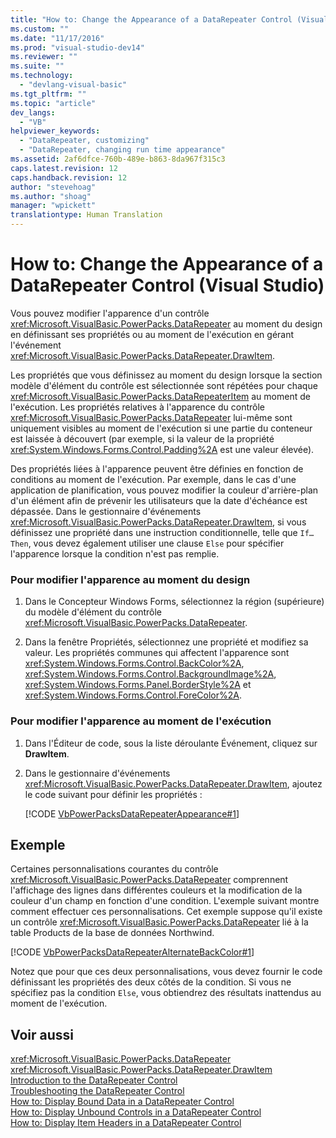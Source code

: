 ```yaml
---
title: "How to: Change the Appearance of a DataRepeater Control (Visual Studio) | Microsoft Docs"
ms.custom: ""
ms.date: "11/17/2016"
ms.prod: "visual-studio-dev14"
ms.reviewer: ""
ms.suite: ""
ms.technology: 
  - "devlang-visual-basic"
ms.tgt_pltfrm: ""
ms.topic: "article"
dev_langs: 
  - "VB"
helpviewer_keywords: 
  - "DataRepeater, customizing"
  - "DataRepeater, changing run time appearance"
ms.assetid: 2af6dfce-760b-489e-b863-8da967f315c3
caps.latest.revision: 12
caps.handback.revision: 12
author: "stevehoag"
ms.author: "shoag"
manager: "wpickett"
translationtype: Human Translation
---
```

# How to: Change the Appearance of a DataRepeater Control (Visual Studio)
Vous pouvez modifier l'apparence d'un contrôle <xref:Microsoft.VisualBasic.PowerPacks.DataRepeater> au moment du design en définissant ses propriétés ou au moment de l'exécution en gérant l'événement <xref:Microsoft.VisualBasic.PowerPacks.DataRepeater.DrawItem>.  
  
 Les propriétés que vous définissez au moment du design lorsque la section modèle d'élément du contrôle est sélectionnée sont répétées pour chaque <xref:Microsoft.VisualBasic.PowerPacks.DataRepeaterItem> au moment de l'exécution.  Les propriétés relatives à l'apparence du contrôle <xref:Microsoft.VisualBasic.PowerPacks.DataRepeater> lui\-même sont uniquement visibles au moment de l'exécution si une partie du conteneur est laissée à découvert \(par exemple, si la valeur de la propriété <xref:System.Windows.Forms.Control.Padding%2A> est une valeur élevée\).  
  
 Des propriétés liées à l'apparence peuvent être définies en fonction de conditions au moment de l'exécution.  Par exemple, dans le cas d'une application de planification, vous pouvez modifier la couleur d'arrière\-plan d'un élément afin de prévenir les utilisateurs que la date d'échéance est dépassée.  Dans le gestionnaire d'événements <xref:Microsoft.VisualBasic.PowerPacks.DataRepeater.DrawItem>, si vous définissez une propriété dans une instruction conditionnelle, telle que `If…Then`, vous devez également utiliser une clause `Else` pour spécifier l'apparence lorsque la condition n'est pas remplie.  
  
### Pour modifier l'apparence au moment du design  
  
1.  Dans le Concepteur Windows Forms, sélectionnez la région \(supérieure\) du modèle d'élément du contrôle <xref:Microsoft.VisualBasic.PowerPacks.DataRepeater>.  
  
2.  Dans la fenêtre Propriétés, sélectionnez une propriété et modifiez sa valeur.  Les propriétés communes qui affectent l'apparence sont <xref:System.Windows.Forms.Control.BackColor%2A>, <xref:System.Windows.Forms.Control.BackgroundImage%2A>, <xref:System.Windows.Forms.Panel.BorderStyle%2A> et <xref:System.Windows.Forms.Control.ForeColor%2A>.  
  
### Pour modifier l'apparence au moment de l'exécution  
  
1.  Dans l'Éditeur de code, sous la liste déroulante Événement, cliquez sur **DrawItem**.  
  
2.  Dans le gestionnaire d'événements <xref:Microsoft.VisualBasic.PowerPacks.DataRepeater.DrawItem>, ajoutez le code suivant pour définir les propriétés :  
  
     [!CODE [VbPowerPacksDataRepeaterAppearance#1](../CodeSnippet/VS_Snippets_VBCSharp/VbPowerPacksDataRepeaterAppearance#1)]  
  
## Exemple  
 Certaines personnalisations courantes du contrôle <xref:Microsoft.VisualBasic.PowerPacks.DataRepeater> comprennent l'affichage des lignes dans différentes couleurs et la modification de la couleur d'un champ en fonction d'une condition.  L'exemple suivant montre comment effectuer ces personnalisations.  Cet exemple suppose qu'il existe un contrôle <xref:Microsoft.VisualBasic.PowerPacks.DataRepeater> lié à la table Products de la base de données Northwind.  
  
 [!CODE [VbPowerPacksDataRepeaterAlternateBackColor#1](../CodeSnippet/VS_Snippets_VBCSharp/VbPowerPacksDataRepeaterAlternateBackColor#1)]  
  
 Notez que pour que ces deux personnalisations, vous devez fournir le code définissant les propriétés des deux côtés de la condition.  Si vous ne spécifiez pas la condition `Else`, vous obtiendrez des résultats inattendus au moment de l'exécution.  
  
## Voir aussi  
 <xref:Microsoft.VisualBasic.PowerPacks.DataRepeater>   
 <xref:Microsoft.VisualBasic.PowerPacks.DataRepeater.DrawItem>   
 [Introduction to the DataRepeater Control](../../../visual-basic/developing-apps/windows-forms/introduction-to-the-datarepeater-control-visual-studio.md)   
 [Troubleshooting the DataRepeater Control](../../../visual-basic/developing-apps/windows-forms/troubleshooting-the-datarepeater-control-visual-studio.md)   
 [How to: Display Bound Data in a DataRepeater Control](../../../visual-basic/developing-apps/windows-forms/how-to-display-bound-data-in-a-datarepeater-control-visual-studio.md)   
 [How to: Display Unbound Controls in a DataRepeater Control](../../../visual-basic/developing-apps/windows-forms/how-to-display-unbound-controls-in-a-datarepeater-control-visual-studio.md)   
 [How to: Display Item Headers in a DataRepeater Control](../../../visual-basic/developing-apps/windows-forms/how-to-display-item-headers-in-a-datarepeater-control-visual-studio.md)